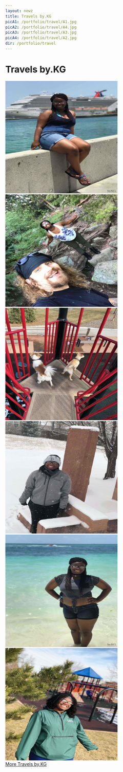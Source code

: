 ```yaml
--- 
layout: newz 
title: Travels by.KG 
picA1: /portfolio/travel/A1.jpg
picA2: /portfolio/travel/A4.jpg
picA3: /portfolio/travel/A3.jpg
picA4: /portfolio/travel/A2.jpg
dir: /portfolio/travel
---
```

<h1>Travels by.KG</h1>

<img height="350" width="350" src="/portfolio/travel/travel4.jpg" />
<img height="350" width="350" src="/portfolio/travel/travel10.jpg" />
<img height="350" width="350" src="/portfolio/travel/travel13.jpg" />
<img height="350" width="350" src="/portfolio/travel/travel15.jpg" />
<img height="350" width="350" src="/portfolio/travel/travel25.jpg" />
<img height="350" width="350" src="/portfolio/travel/travel16.jpg" />
<br />
<a href="/travelzbykgpg2.html">More Travels by.KG</a>
